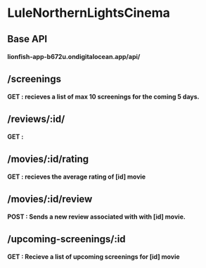 # LuleNorthernLightsCinema

## Base API

#### lionfish-app-b672u.ondigitalocean.app/api/

## /screenings

#### GET : recieves a list of max 10 screenings for the coming 5 days. 

## /reviews/:id/

#### GET  :

## /movies/:id/rating

#### GET : recieves the average rating of [id] movie

## /movies/:id/review

#### POST : Sends a new review associated with with [id] movie.

## /upcoming-screenings/:id

#### GET : Recieve a list of upcoming screenings for [id] movie
